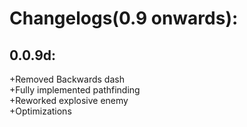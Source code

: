 # Changelogs(0.9 onwards):  

## 0.0.9d:  
+Removed Backwards dash  
+Fully implemented pathfinding  
+Reworked explosive enemy  
+Optimizations  
